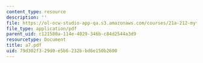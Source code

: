 ```yaml
---
content_type: resource
description: ''
file: https://ol-ocw-studio-app-qa.s3.amazonaws.com/courses/21a-212-myth-ritual-and-symbolism-spring-2004/79d302f329d0e5b6232bbd6e150b2600_a7.pdf
file_type: application/pdf
parent_uid: c121580a-114e-4029-346b-c84d2544a3d9
resourcetype: Document
title: a7.pdf
uid: 79d302f3-29d0-e5b6-232b-bd6e150b2600
---
```


